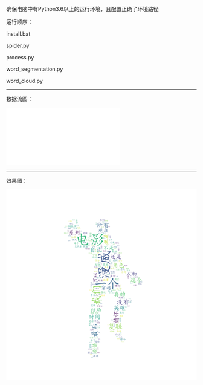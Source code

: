 确保电脑中有Python3.6以上的运行环境，且配置正确了环境路径

运行顺序：

install.bat

spider.py

process.py

word_segmentation.py

word_cloud.py

---

数据流图：

![](data_flow.pdf)

---

效果图：

![](wordcloud.png)